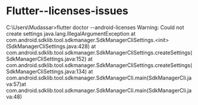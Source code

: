 # Flutter--licenses-issues
C:\Users\Mudassar>flutter doctor --android-licenses Warning: Could not create settings java.lang.IllegalArgumentException         at com.android.sdklib.tool.sdkmanager.SdkManagerCliSettings.&lt;init>(SdkManagerCliSettings.java:428)         at com.android.sdklib.tool.sdkmanager.SdkManagerCliSettings.createSettings(SdkManagerCliSettings.java:152)         at com.android.sdklib.tool.sdkmanager.SdkManagerCliSettings.createSettings(SdkManagerCliSettings.java:134)         at com.android.sdklib.tool.sdkmanager.SdkManagerCli.main(SdkManagerCli.java:57)at com.android.sdklib.tool.sdkmanager.SdkManagerCli.main(SdkManagerCli.java:48)
